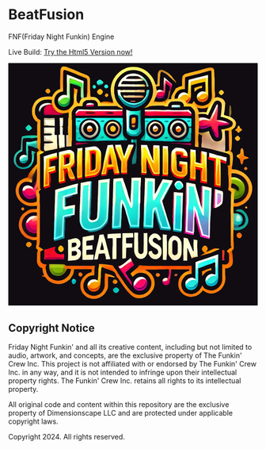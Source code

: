 # BeatFusion
FNF(Friday Night Funkin) Engine

Live Build:
[Try the Html5 Version now!](http://dimensionscape.bfengine.surge.sh)

![logo](https://github.com/Dimensionscape/BeatFusion/blob/main/assets/logo/logo.png?raw=true)


## Copyright Notice

Friday Night Funkin' and all its creative content, including but not limited to audio, artwork, and concepts, are the exclusive property of The Funkin' Crew Inc. This project is not affiliated with or endorsed by The Funkin' Crew Inc. in any way, and it is not intended to infringe upon their intellectual property rights. The Funkin' Crew Inc. retains all rights to its intellectual property.

All original code and content within this repository are the exclusive property of Dimensionscape LLC and are protected under applicable copyright laws. 

Copyright 2024. All rights reserved.
